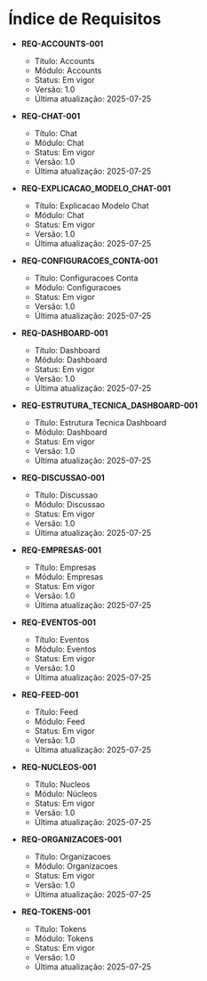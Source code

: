 # Índice de Requisitos

- **REQ-ACCOUNTS-001**
  - Título: Accounts
  - Módulo: Accounts
  - Status: Em vigor
  - Versão: 1.0
  - Última atualização: 2025-07-25

- **REQ-CHAT-001**
  - Título: Chat
  - Módulo: Chat
  - Status: Em vigor
  - Versão: 1.0
  - Última atualização: 2025-07-25

- **REQ-EXPLICACAO_MODELO_CHAT-001**
  - Título: Explicacao Modelo Chat
  - Módulo: Chat
  - Status: Em vigor
  - Versão: 1.0
  - Última atualização: 2025-07-25

- **REQ-CONFIGURACOES_CONTA-001**
  - Título: Configuracoes Conta
  - Módulo: Configuracoes
  - Status: Em vigor
  - Versão: 1.0
  - Última atualização: 2025-07-25

- **REQ-DASHBOARD-001**
  - Título: Dashboard
  - Módulo: Dashboard
  - Status: Em vigor
  - Versão: 1.0
  - Última atualização: 2025-07-25

- **REQ-ESTRUTURA_TECNICA_DASHBOARD-001**
  - Título: Estrutura Tecnica Dashboard
  - Módulo: Dashboard
  - Status: Em vigor
  - Versão: 1.0
  - Última atualização: 2025-07-25

- **REQ-DISCUSSAO-001**
  - Título: Discussao
  - Módulo: Discussao
  - Status: Em vigor
  - Versão: 1.0
  - Última atualização: 2025-07-25

- **REQ-EMPRESAS-001**
  - Título: Empresas
  - Módulo: Empresas
  - Status: Em vigor
  - Versão: 1.0
  - Última atualização: 2025-07-25

- **REQ-EVENTOS-001**
  - Título: Eventos
  - Módulo: Eventos
  - Status: Em vigor
  - Versão: 1.0
  - Última atualização: 2025-07-25

- **REQ-FEED-001**
  - Título: Feed
  - Módulo: Feed
  - Status: Em vigor
  - Versão: 1.0
  - Última atualização: 2025-07-25

- **REQ-NUCLEOS-001**
  - Título: Nucleos
  - Módulo: Núcleos
  - Status: Em vigor
  - Versão: 1.0
  - Última atualização: 2025-07-25

- **REQ-ORGANIZACOES-001**
  - Título: Organizacoes
  - Módulo: Organizacoes
  - Status: Em vigor
  - Versão: 1.0
  - Última atualização: 2025-07-25

- **REQ-TOKENS-001**
  - Título: Tokens
  - Módulo: Tokens
  - Status: Em vigor
  - Versão: 1.0
  - Última atualização: 2025-07-25
